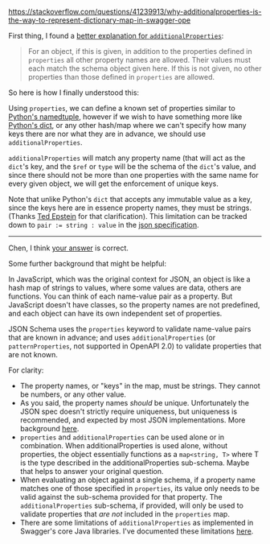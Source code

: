 https://stackoverflow.com/questions/41239913/why-additionalproperties-is-the-way-to-represent-dictionary-map-in-swagger-ope


First thing, I found a [better explanation for `additionalProperties`][1]:

> For an object, if this is given, in addition to the properties defined in `properties` all other property names are allowed. Their values must each match the schema object given here. If this is not given, no other properties than those defined in `properties` are allowed.

So here is how I finally understood this:

Using `properties`, we can define a known set of properties similar to [Python's namedtuple][2], however if we wish to have something more like [Python's dict][3], or any other hash/map where we can't specify how many keys there are nor what they are in advance, we should use `additionalProperties`.

`additionalProperties` will match any property name (that will act as the `dict`'s key, and the `$ref` or `type` will be the schema of the `dict`'s value, and since there should not be more than one properties with the same name for every given object, we will get the enforcement of unique keys.

Note that unlike Python's `dict` that accepts any immutable value as a key, since the keys here are in essence property names, they must be strings. (Thanks [Ted Epstein][4] for that clarification). This limitation can be tracked down to `pair := string : value` in the [json specification][5].

[1]: https://github.com/OAI/OpenAPI-Specification/issues/668#issuecomment-218829120
[2]: https://docs.python.org/3/library/collections.html#collections.namedtuple
[3]: https://docs.python.org/3/library/stdtypes.html?highlight=dict#dict
[4]: https://stackoverflow.com/users/776186/
[5]: http://www.json.org/

---

Chen, I think [your answer][1] is correct.

Some further background that might be helpful:

In JavaScript, which was the original context for JSON, an object is like a hash map of strings to values, where some values are data, others are functions. You can think of each name-value pair as a property. But JavaScript doesn't have classes, so the property names are not predefined, and each object can have its own independent set of properties.

JSON Schema uses the `properties` keyword to validate name-value pairs that are known in advance; and uses `additionalProperties` (or `patternProperties`, not supported in OpenAPI 2.0) to validate properties that are not known.

For clarity:

* The property names, or "keys" in the map, must be strings. They cannot be numbers, or any other value.
* As you said, the property names _should_ be unique. Unfortunately the JSON spec doesn't strictly require uniqueness, but uniqueness is recommended, and expected by most JSON implementations.  More background [here][2].
* `properties` and `additionalProperties` can be used alone or in combination.  When additionalProperties is used alone, without properties, the object essentially functions as a `map<string, T>` where T is the type described in the additionalProperties sub-schema. Maybe that helps to answer your original question.
* When evaluating an object against a single schema, if a property name matches one of those specified in `properties`, its value only needs to be valid against the sub-schema provided for that property. The `additionalProperties` sub-schema, if provided, will only be used to validate properties that _are not_ included in the `properties` map.
* There are some limitations of `additionalProperties` as implemented in Swagger's core Java libraries. I've documented these limitations [here][3].


[1]: https://stackoverflow.com/a/41240118/776186
[2]: https://stackoverflow.com/questions/21832701/does-json-syntax-allow-duplicate-keys-in-an-object?lq=1
[3]: https://support.reprezen.com/support/solutions/articles/6000162892-support-for-additionalproperties-in-swagger-2-0-schemas